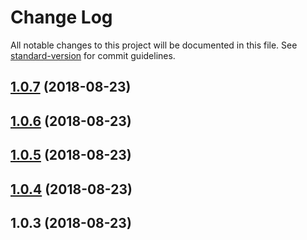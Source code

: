# Change Log

All notable changes to this project will be documented in this file. See [standard-version](https://github.com/conventional-changelog/standard-version) for commit guidelines.

<a name="1.0.7"></a>
## [1.0.7](https://github.com/wangnan0610/standard-format-commit/compare/v1.0.6...v1.0.7) (2018-08-23)



<a name="1.0.6"></a>
## [1.0.6](https://github.com/wangnan0610/standard-format-commit/compare/v1.0.5...v1.0.6) (2018-08-23)



<a name="1.0.5"></a>
## [1.0.5](https://github.com/wangnan0610/standard-format-commit/compare/v1.0.4...v1.0.5) (2018-08-23)



<a name="1.0.4"></a>
## [1.0.4](https://github.com/wangnan0610/standard-format-commit/compare/v1.0.3...v1.0.4) (2018-08-23)



<a name="1.0.3"></a>
## 1.0.3 (2018-08-23)
